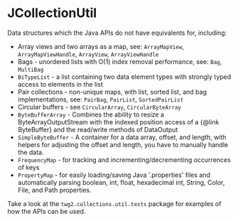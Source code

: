 JCollectionUtil
==============

Data structures which the Java APIs do not have equivalents for, including:
* Array views and two arrays as a map, see: `ArrayMapView`, `ArrayMapViewHandle`, `ArrayView`, `ArrayViewHandle`
* Bags - unordered lists with O(1) index removal performance, see: `Bag`, `MultiBag`
* `BiTypeList` - a list containing two data element types with strongly typed access to elements in the list
* Pair collections - non-unique maps, with list, sorted list, and bag implementations, see: `PairBag`, `PairList`, `SortedPairList`
* Circular buffers - see `CircularArray`, `CircularByteArray`
* `ByteBufferArray` - Combines the ability to resize a ByteArrayOutputStream with the indexed position access of a {@link ByteBuffer} and the read/write methods of DataOutput
* `SimpleByteBuffer` - A container for a data array, offset, and length, with helpers for adjusting the offset and length, you have to manually handle the data.
* `FrequencyMap` - for tracking and incrementing/decrementing occurrences of keys
* `PropertyMap` - for easily loading/saving Java '.properties' files and automatically parsing boolean, int, float, hexadecimal int, String, Color, File, and Path properties.

Take a look at the `twg2.collections.util.tests` package for examples of how the APIs can be used.
